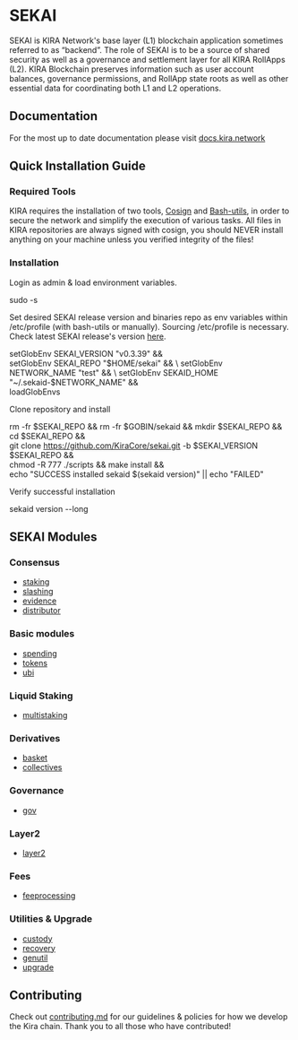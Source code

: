 # SEKAI

SEKAI is KIRA Network's base layer (L1) blockchain application sometimes referred to as “backend”. The role of SEKAI is to be a source of shared security as well as a governance and settlement layer for all KIRA RollApps (L2). KIRA Blockchain preserves information such as user account balances, governance permissions, and RollApp state roots as well as other essential data for coordinating both L1 and L2 operations.

## Documentation

For the most up to date documentation please visit [docs.kira.network](https://docs.kira.network/)

## Quick Installation Guide

### Required Tools

KIRA requires the installation of two tools, [Cosign](https://docs.kira.network/docs/cosign) and [Bash-utils](https://docs.kira.network/docs/bash-utils), in order to secure the network and simplify the execution of various tasks.
All files in KIRA repositories are always signed with cosign, you should NEVER install anything on your machine unless you verified integrity of the files!

### Installation

Login as admin & load environment variables.

sudo -s

Set desired SEKAI release version and binaries repo as env variables within /etc/profile (with bash-utils or manually). Sourcing /etc/profile is necessary.
Check latest SEKAI release's version [here](https://github.com/KiraCore/sekai/releases).

setGlobEnv SEKAI_VERSION "v0.3.39" && \
setGlobEnv SEKAI_REPO "$HOME/sekai" && \
setGlobEnv NETWORK_NAME "test" && \
setGlobEnv SEKAID_HOME "~/.sekaid-$NETWORK_NAME" && \
loadGlobEnvs

Clone repository and install

rm -fr $SEKAI_REPO && rm -fr $GOBIN/sekaid && mkdir $SEKAI_REPO && cd $SEKAI_REPO && \
git clone https://github.com/KiraCore/sekai.git -b $SEKAI_VERSION $SEKAI_REPO && \
chmod -R 777 ./scripts && make install && \
echo "SUCCESS installed sekaid $(sekaid version)" || echo "FAILED"

Verify successful installation

sekaid version --long

## SEKAI Modules

### Consensus

- [staking](https://github.com/KiraCore/sekai/tree/master/x/staking)
- [slashing](https://github.com/KiraCore/sekai/tree/master/x/slashing)
- [evidence](https://github.com/KiraCore/sekai/tree/master/x/evidence)
- [distributor](https://github.com/KiraCore/sekai/tree/master/x/distributor)

### Basic modules

- [spending](https://github.com/KiraCore/sekai/tree/master/x/spending)
- [tokens](https://github.com/KiraCore/sekai/tree/master/x/tokens)
- [ubi](https://github.com/KiraCore/sekai/tree/master/x/ubi)

### Liquid Staking

- [multistaking](https://github.com/KiraCore/sekai/tree/master/x/multistaking)

### Derivatives

- [basket](https://github.com/KiraCore/sekai/tree/master/x/basket)
- [collectives](https://github.com/KiraCore/sekai/tree/master/x/collectives)

### Governance

- [gov](https://github.com/KiraCore/sekai/tree/master/x/gov)

### Layer2

- [layer2](https://github.com/KiraCore/sekai/tree/master/x/layer2)

### Fees

- [feeprocessing](https://github.com/KiraCore/sekai/tree/master/x/feeprocessing)

### Utilities & Upgrade

- [custody](https://github.com/KiraCore/sekai/tree/master/x/custody)
- [recovery](https://github.com/KiraCore/sekai/tree/master/x/recovery)
- [genutil](https://github.com/KiraCore/sekai/tree/master/x/genutil)
- [upgrade](https://github.com/KiraCore/sekai/tree/master/x/upgrade)

## Contributing

Check out [contributing.md](./CONTRIBUTING.md) for our guidelines & policies for how we develop the Kira chain. Thank you to all those who have contributed!
